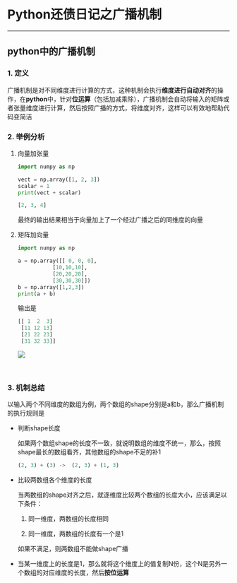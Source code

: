 # Python还债日记之广播机制


------

<!-- more -->

## python中的广播机制

### 1. 定义

广播机制是对不同维度进行计算的方式，这种机制会执行**维度进行自动对齐**的操作，在**python**中，针对**位运算**（包括加减乘除），广播机制会自动将输入的矩阵或者张量维度进行计算，然后按照广播的方式，将维度对齐，这样可以有效地帮助代码变简洁

### 2. 举例分析

1. 向量加张量
   
   ```python
   import numpy as np
   
   vect = np.array([1, 2, 3])
   scalar = 1
   print(vect + scalar)
   
   [2, 3, 4]
   ```
   
   最终的输出结果相当于向量加上了一个经过广播之后的同维度的向量

2. 矩阵加向量
   
   ```python
   import numpy as np 
   
   a = np.array([[ 0, 0, 0],
              [10,10,10],
              [20,20,20],
              [30,30,30]])
   b = np.array([1,2,3])
   print(a + b)
   ```
   
   输出是
   
   ```python
   [[ 1  2  3]
    [11 12 13]
    [21 22 23]
    [31 32 33]]
   ```
   
   ![](https://www.runoob.com/wp-content/uploads/2018/10/image0020619.gif)

   

### 3. 机制总结

以输入两个不同维度的数组为例，两个数组的shape分别是a和b，那么广播机制的执行规则是

- 判断shape长度
  
  如果两个数组shape的长度不一致，就说明数组的维度不统一，那么，按照shape最长的数组看齐，其他数组的shape不足的补1
  
  ```python
  (2, 3) + (3) ->  (2, 3) + (1, 3)
  ```

- 比较两数组各个维度的长度
  
  当两数组的shape对齐之后，就逐维度比较两个数组的长度大小，应该满足以下条件：
  
  1. 同一维度，两数组的长度相同
  
  2. 同一维度，两数组的长度有一个是1
  
  如果不满足，则两数组不能做shape广播

- 当某一维度上的长度是1，那么就将这个维度上的值复制N份，这个N是另外一个数组的对应维度的长度，然后**按位运算**

